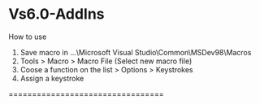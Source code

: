 Vs6.0-AddIns
=================================

How to use
1) Save macro in ...\Microsoft Visual Studio\Common\MSDev98\Macros
2) Tools > Macro > Macro File (Select new macro file)
3) Coose a function on the list > Options > Keystrokes
4) Assign a keystroke

=================================
